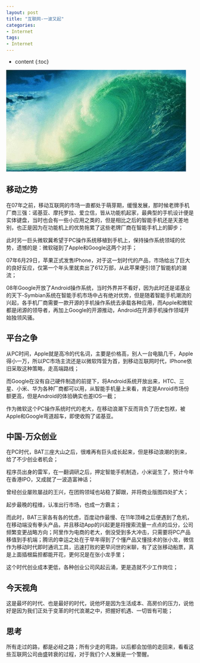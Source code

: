 ```yaml
---
layout: post
title: "互联网-一波又起"
categories: 
- Internet
tags:
- Internet
---
```


* content
{:toc}

![一波未平一波又起](/css/pics/2018-05-27-yi-bo-you-qi.jpg)

## 移动之势

在07年之前，移动互联网的市场一直都处于萌芽期，缓慢发展，那时候老牌手机厂商三强：诺基亚、摩托罗拉、爱立信，皆从功能机起家，最典型的手机设计便是实体键盘，当时也会有一些小应用之类的，但是相比之后的智能手机还是天差地别，也正是因为在功能机上的优势拖累了这些老牌厂商在智能手机上的脚步；

此时另一巨头微软冀希望于PC操作系统移植到手机上，保持操作系统领域的优势，遗憾的是：微软碰到了Apple和Google这两个对手；

07年6月29日，苹果正式发售IPhone，对于这一划时代的产品，市场给出了巨大的良好反应，仅第一个年头里就卖出了612万部，从此苹果便引领了智能机的潮流；

08年Google开放了Android操作系统，当时外界并不看好，因为此时还是诺基业的天下-Symbian系统在智能手机市场中占有绝对优势，但是随着智能手机潮流的兴起，各手机厂商需要一款开源的手机操作系统去承载各种应用，而Apple和微软都是闭源的领导者，再加上Google的开源推动，Android在开源手机操作领域开始独领风骚。

## 平台之争

从PC时间，Apple就是高冷的代名词，主要是价格高，别人一台电脑几千，Apple得小一万，所以PC市场主流还是以微软阵营为首，到移动互联网时代，IPhone依旧采取这种策略，走高端路线；

而Google在没有自己硬件制造的前提下，将Android系统开放出来，HTC、三星、小米、华为各种厂商都可以用，从智能手机量上来看，肯定是Anroid市场份额更高，但是Android的体验确实也差IOS一截；

作为微软这个PC操作系统时代的老大，在移动浪潮下反而背负了历史包袱，被Apple和Google弯道超车，即使收购了诺基亚。

## 中国-万众创业

在PC时代，BAT三座大山之后，很难再有巨头成长起来，但是移动浪潮的到来，给了不少创业者机会；

程序员出身的雷军，在一翻调研之后，押定智能手机制造，小米诞生了，预计今年在香港IPO，又成就了一波造富神话；

曾经创业屡败屡战的王兴，在团购领域也站稳了脚跟，并将商业版图四处扩大；

起步最晚的程维，认准出行市场，也成一方霸主；

而此时，BAT三家各有各的忧虑，百度动作最慢、在11年顶峰之后便遇到了危机，在移动端没有拳头产品，并且移动App的兴起更是将搜索流量一点点的瓜分，公司频繁变更战略方向；阿里作为电商的老大，倒没受到多大冲击，只需要将PC产品移值到手机端；腾讯的幸运之处在于早年得到了个懂产品又懂技术的张小龙，微信作为移动时代即时通讯工具，迅速打败的更早问世的米聊，有了这张移动船票，真是上面插根扁担都能开花，更何况是在张小龙手里；

这个时代创业成本更低，各种创业公司风起云涌，更是造就不少工作岗位；

## 今天视角

这是最坏的时代、也是最好的时代，说他坏是因为生活成本、高房价的压力，说他好是因为我们正处于变革的时代浪潮之中，把握好机遇、一切皆有可能；

## 思考

所有走过的路，都是必经之路；所有少走的弯路，以后都会加倍的走回来，看看这些互联网公司由盛转衰的过程，对于我们个人发展是一个警醒。
